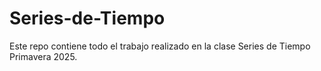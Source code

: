 # Series-de-Tiempo

Este repo contiene todo el trabajo realizado en la clase Series de Tiempo Primavera 2025.